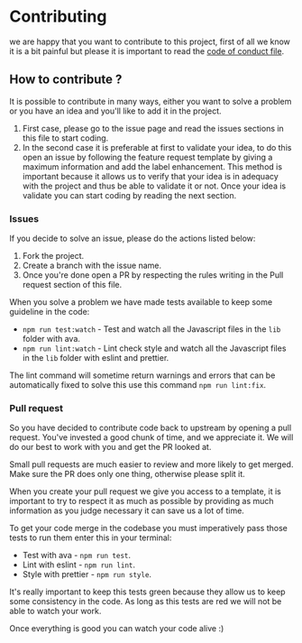 # Contributing
we are happy that you want to contribute to this project, first of all we know it is a bit painful but please it is important to read the [code of conduct file](https://github.com/luctst/fast-repo/blob/master/.github/CODE_OF_CONDUCT.md).

## How to contribute ?
It is possible to contribute in many ways, either you want to solve a problem or you have an idea and you'll like to add it in the project.

1. First case, please go to the issue page and read the issues sections in this file to start coding.
2. In the second case it is preferable at first to validate your idea, to do this open an issue by following the feature request template by giving a maximum information and add the label enhancement.
This method is important because it allows us to verify that your idea is in adequacy with the project and thus be able to validate it or not. Once your idea is validate you can start coding by reading the next section.

### Issues
If you decide to solve an issue, please do the actions listed below:

1. Fork the project.
2. Create a branch with the issue name.
3. Once you're done open a PR by respecting the rules writing in the Pull request section of this file.

When you solve a problem we have made tests available to keep some guideline in the code:

* `npm run test:watch` - Test and watch all the Javascript files in the `lib` folder with ava.
* `npm run lint:watch` - Lint check style and watch all the Javascript files in the `lib` folder with eslint and prettier.

The lint command will sometime return warnings and errors that can be automatically fixed to solve this use this command `npm run lint:fix`.

### Pull request
So you have decided to contribute code back to upstream by opening a pull request. You've invested a good chunk of time, and we appreciate it. We will do our best to work with you and get the PR looked at.

Small pull requests are much easier to review and more likely to get merged. Make sure the PR does only one thing, otherwise please split it.

When you create your pull request we give you access to a template, it is important to try to respect it as much as possible by providing as much information as you judge necessary it can save us a lot of time.

To get your code merge in the codebase you must
imperatively pass those tests to run them enter this in your terminal:

* Test with ava - `npm run test`.
* Lint with eslint - `npm run lint`.
* Style with prettier - `npm run style`.

It's really important to keep this tests green because
they allow us to keep some consistency in the code. As long as this tests are red we will not be able to watch your work.

Once everything is good you can watch your code
alive :)
